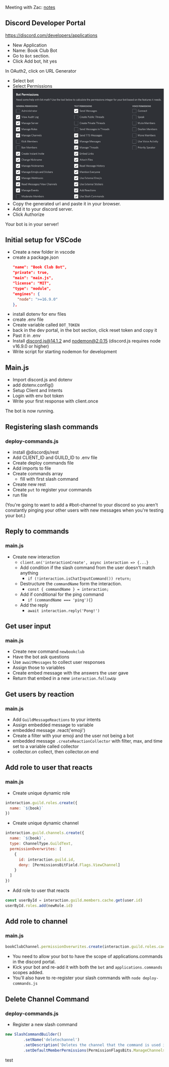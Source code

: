 Meeting with Zac: [notes](https://roamresearch.com/#/app/egghead/page/FoO41nTrw)

## Discord Developer Portal
https://discord.com/developers/applications

- New Application
- Name: Book Club Bot
- Go to `Bot` section. 
- Click Add bot, hit yes

In OAuth2, click on URL Generator
- Select bot
- Select Permissions
  ![bot permissions](images/bot-permissions.png)
- Copy the generated url and paste it in your browser. 
- Add it to your discord server.
- Click Authorize

Your bot is in your server!

## Initial setup for VSCode

- Create a new folder in vscode
- create a package.json
  ```json
  "name": "Book Club Bot",
  "private": true,
  "main": "main.js",
  "license": "MIT",
  "type": "module",
  "engines": {
    "node": ">=16.9.0"
  },
  ```
- install dotenv for env files
- create .env file
- Create variable called `BOT_TOKEN`
- back in the dev portal, in the bot section, click reset token and copy it
- Past it in .env
- Install discord.js@14.1.2 and nodemon@2.0.15 (discord.js requires node v16.9.0 or higher)
- Write script for starting nodemon for development
  
## Main.js
- Import discord.js and dotenv
- add dotenv.config()
- Setup Client and Intents
- Login with env bot token
- Write your first response with client.once

The bot is now running. 


## Registering slash commands
### deploy-commands.js
- install @discordjs/rest
- Add CLIENT_ID and GUILD_ID to .env file
- Create deploy commands file
- Add imports to file
- Create commands array
  - fill with first slash command
- Create new rest
- Create `put` to register your commands
- run file

(You're going to want to add a #bot-channel to your discord so you aren't constantly pinging your other users with new messages when you're testing your bot.)

## Reply to commands
### main.js
- Create new interaction
  - `client.on('interactionCreate', async interaction => {...}`
  - Add condition if the slash command from the user doesn't match anything
    - `if (!interaction.isChatInputCommand()) return;`
  - Destructure the `commandName` form the interaction.
    - `const { commandName } = interaction;`
  - Add if conditional for the ping command
    - `if (commandName === 'ping'){}`
  - Add the reply
    - `await interaction.reply('Pong!')`

## Get user input
### main.js
- Create new command `newbookclub`
- Have the bot ask questions
- Use `awaitMessages` to collect user responses
- Assign those to variables
- Create embed message with the answers the user gave
- Return that embed in a new `interaction.followUp`

## Get users by reaction
### main.js
- Add `GuildMessageReactions` to your intents
- Assign embedded message to variable
- embedded message .react('emoji')
- Create a filter with your emoji and the user not being a bot
- embedded message `.createReactionCollector` with filter, max, and time set to a variable called collector
- collector.on collect, then collector.on end

## Add role to user that reacts
### main.js
- Create unique dynamic role
```js
interaction.guild.roles.create({ 
  name: `${book}`
})
```
- Create unique dynamic channel
```js
interaction.guild.channels.create({ 
  name: `${book}`,
  type: ChannelType.GuildText,
  permissionOverwrites: [
    {
      id: interaction.guild.id,
      deny: [PermissionsBitField.Flags.ViewChannel]
    }
  ]
})
```
- Add role to user that reacts
```js
const userById = interaction.guild.members.cache.get(user.id)
userById.roles.add(newRole.id)
```

## Add role to channel
### main.js
```js
bookClubChannel.permissionOverwrites.create(interaction.guild.roles.cache.find(r => r.name === book).id, {ViewChannel: true})
```
- You need to allow your bot to have the scope of applications.commands in the discord portal. 
- Kick your bot and re-add it with both the `bot` and `applications.commands` scopes added. 
- You'll also have to re-register your slash commands with `node deploy-commands.js`

## Delete Channel Command
### deploy-commands.js
- Register a new slash command
```js
new SlashCommandBuilder()
		.setName('deletechannel')
		.setDescription('Deletes the channel that the command is used in')
		.setDefaultMemberPermissions(PermissionFlagsBits.ManageChannels)
```
test